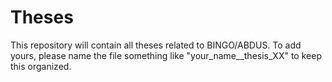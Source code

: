 # Theses
This repository will contain all theses related to BINGO/ABDUS.
To add yours, please name the file something like "your_name__thesis_XX" to keep this organized.
